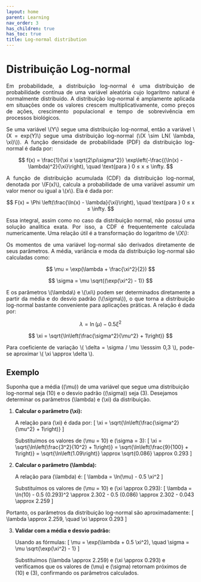 ```yaml
---
layout: home
parent: Learning
nav_order: 3
has_children: true
has_toc: true
title: Log-normal distribution
---
```


<!--Don't delete ths script-->
<script src = "https://polyfill.io/v3/polyfill.min.js?features=es6"></script>
<script id = "MathJax-script" async src="https://cdn.jsdelivr.net/npm/mathjax@3/es5/tex-mml-chtml.js"></script>
<!--Don't delete ths script-->

<h1>Distribuição Log-normal</h1>

<p align="justify">Em probabilidade, a distribuição log-normal é uma distribuição de probabilidade contínua de uma variável aleatória cujo logaritmo natural é normalmente distribuído. A distribuição log-normal é amplamente aplicada em situações onde os valores crescem multiplicativamente, como preços de ações, crescimento populacional e tempo de sobrevivência em processos biológicos.</p>

<p align="justify">Se uma variável \(Y\) segue uma distribuição log-normal, então a variável \(X = exp(Y)\) segue uma distribuição log-normal (\(X \sim LN( \lambda, \xi)\)). A função densidade de probabilidade (PDF) da distribuição log-normal é dada por:</p>

$$
f(x) = \frac{1}{\xi x \sqrt{2\pi\sigma^2}} \exp\left(-\frac{(\ln(x) - \lambda)^2}{\xi}\right), \quad \text{para } 0 ≤ x ≤ \infty.
$$


<p align="justify">A função de distribuição acumulada (CDF) da distribuição log-normal, denotada por \(F(x)\), calcula a probabilidade de uma variável assumir um valor menor ou igual a \(x\). Ela é dada por:</p>

$$
F(x) = \Phi \left(\frac{\ln(x) - \lambda}{\xi}\right), \quad \text{para } 0 ≤ x ≤ \infty.
$$

<p align="justify">Essa integral, assim como no caso da distribuição normal, não possui uma solução analítica exata. Por isso, a CDF é frequentemente calculada numericamente. Uma relação útil é a transformação do logaritmo de \(X\):</p>

<p align="justify">Os momentos de uma variável log-normal são derivados diretamente de seus parâmetros. A média, variância e moda da distribuição log-normal são calculadas como:</p>

$$
\mu = \exp(\lambda + \frac{\xi^2}{2})
$$

$$
\sigma = \mu \sqrt{(\exp(\xi^2) - 1)}
$$

<p align="justify">E os parâmetros \(\lambda\) e \(\xi\) podem ser determinados diretamente a partir da média e do desvio padrão (\(\sigma\)), o que torna a distribuição log-normal bastante conveniente para aplicações práticas. A relação é dada por:</p>

$$
\lambda = \ln(\mu) - 0.5 \xi^2
$$

$$
\xi = \sqrt{\ln\left(\frac{\sigma^2}{\mu^2} + 1\right)}
$$

<p align="justify">Para coeficiente de variação \( \delta = \sigma / \mu \lesssim 0,3 \), pode-se aproximar \( \xi \approx \delta \).


<h2>Exemplo</h2>

Suponha que a média (\(\mu\)) de uma variável que segue uma distribuição log-normal seja \(10\) e o desvio padrão (\(\sigma\)) seja \(3\). Desejamos determinar os parâmetros \(\lambda\) e \(\xi\) da distribuição.

1. **Calcular o parâmetro \(\xi\):**
   
   A relação para \(\xi\) é dada por:
   \[
   \xi = \sqrt{\ln\left(\frac{\sigma^2}{\mu^2} + 1\right)}
   \]

   Substituímos os valores de \(\mu = 10\) e \(\sigma = 3\):
   \[
   \xi = \sqrt{\ln\left(\frac{3^2}{10^2} + 1\right)} = \sqrt{\ln\left(\frac{9}{100} + 1\right)} = \sqrt{\ln\left(1.09\right)} \approx \sqrt{0.086} \approx 0.293
   \]

2. **Calcular o parâmetro \(\lambda\):**
   
   A relação para \(\lambda\) é:
   \[
   \lambda = \ln(\mu) - 0.5 \xi^2
   \]

   Substituímos os valores de \(\mu = 10\) e \(\xi \approx 0.293\):
   \[
   \lambda = \ln(10) - 0.5 (0.293)^2 \approx 2.302 - 0.5 (0.086) \approx 2.302 - 0.043 \approx 2.259
   \]

Portanto, os parâmetros da distribuição log-normal são aproximadamente:
\[
\lambda \approx 2.259, \quad \xi \approx 0.293
\]

3. **Validar com a média e desvio padrão:**

   Usando as fórmulas:
   \[
   \mu = \exp(\lambda + 0.5 \xi^2), \quad \sigma = \mu \sqrt{\exp(\xi^2) - 1}
   \]

   Substituímos \(\lambda \approx 2.259\) e \(\xi \approx 0.293\) e verificamos que os valores de \(\mu\) e \(\sigma\) retornam próximos de \(10\) e \(3\), confirmando os parâmetros calculados.
